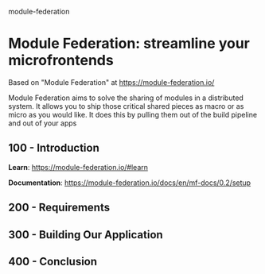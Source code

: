 module-federation
# Module Federation: streamline your microfrontends

Based on "Module Federation" at https://module-federation.io/

Module Federation aims to solve the sharing of modules in a distributed system. It allows you to ship those critical shared pieces as macro or as micro as you would like. It does this by pulling them out of the build pipeline and out of your apps

## 100 - Introduction

**Learn**: https://module-federation.io/#learn

**Documentation**: https://module-federation.io/docs/en/mf-docs/0.2/setup

## 200 - Requirements


## 300 - Building Our Application


## 400 - Conclusion
